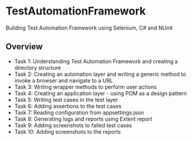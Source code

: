 # TestAutomationFramework
Building Test Automation Framework using Selenium, C# and NUnit

## Overview
- Task 1: Understanding Test Automation Framework and creating a directory structure
- Task 2: Creating an automation layer and writing a generic method to invoke a browser and navigate to a URL
- Task 3: Writing wrapper methods to perform user actions
- Task 4: Creating an application layer - using POM as a design pattern
- Task 5: Writing test cases in the test layer
- Task 6: Adding assertions to the test cases
- Task 7: Reading configuration from appsettings.json
- Task 8: Generating logs and reports using Extent report
- Task 9: Adding screenshots to failed test cases
- Task 10: Adding screenshots to the reports
